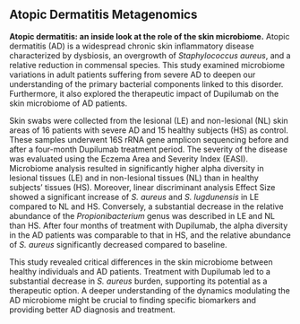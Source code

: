 <!DOCTYPE html>
<html lang="it">
<head>
<meta charset="UTF-8">
<title>Studio sulla Dermatite Atopica</title>
</head>
<body>
<h2>Atopic Dermatitis Metagenomics</h2>
<p>
    <strong>Atopic dermatitis: an inside look at the role of the skin microbiome.</strong> Atopic dermatitis (AD) is a widespread chronic skin inflammatory disease characterized by dysbiosis, an overgrowth of <em>Staphylococcus aureus</em>, and a relative reduction in commensal species. This study examined microbiome variations in adult patients suffering from severe AD to deepen our understanding of the primary bacterial components linked to this disorder. Furthermore, it also explored the therapeutic impact of Dupilumab on the skin microbiome of AD patients.
</p>
<p>
    Skin swabs were collected from the lesional (LE) and non-lesional (NL) skin areas of 16 patients with severe AD and 15 healthy subjects (HS) as control. These samples underwent 16S rRNA gene amplicon sequencing before and after a four-month Dupilumab treatment period. The severity of the disease was evaluated using the Eczema Area and Severity Index (EASI). Microbiome analysis resulted in significantly higher alpha diversity in lesional tissues (LE) and in non-lesional tissues (NL) than in healthy subjects’ tissues (HS). Moreover, linear discriminant analysis Effect Size showed a significant increase of <em>S. aureus</em> and <em>S. lugdunensis</em> in LE compared to NL and HS. Conversely, a substantial decrease in the relative abundance of the <em>Propionibacterium</em> genus was described in LE and NL than HS. After four months of treatment with Dupilumab, the alpha diversity in the AD patients was comparable to that in HS, and the relative abundance of <em>S. aureus</em> significantly decreased compared to baseline.
</p>
<p>
    This study revealed critical differences in the skin microbiome between healthy individuals and AD patients. Treatment with Dupilumab led to a substantial decrease in <em>S. aureus</em> burden, supporting its potential as a therapeutic option. A deeper understanding of the dynamics modulating the AD microbiome might be crucial to finding specific biomarkers and providing better AD diagnosis and treatment.
</p>
</body>
</html>
